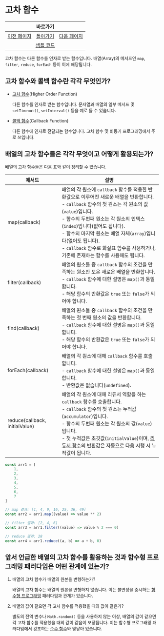 # 고차 함수

<table>
    <thead>
        <tr>
            <th colspan="3" style="text-align: center;">바로가기</th>
        </tr>
    </thead>
    <tbody>
        <tr>
            <td>
                <a href="/../javascript/docs/0724.html">이전 페이지</a>
            </td>
            <td>
                <a href="/../javascript/">돌아가기</a>
            </td>
            <td>
                <a href="/../javascript/docs/0727.html">다음 페이지</a>
            </td>
        </tr>
        <tr>
            <td colspan="3" style="text-align: center;">
                <a href="/../javascript/0726/">샘플 코드</a>
            </td>
        </tr>
    </tbody>
</table>

고차 함수는 다른 함수를 인자로 받는 함수입니다. 배열(Array)의 메서드인 `map`, `filter`, `reduce`, `forEach` 등이 이에 해당됩니다.

## 고차 함수와 콜백 함수란 각각 무엇인가?

* [고차 함수](/javascript/docs/glossary.html#고차-함수)(Higher Order Function)
    
    다른 함수를 인자로 받는 함수입니다. 문자열과 배열의 일부 메서드 및 `setTimeout()`, `setInterval()` 등을 예로 들 수 있습니다.

* [콜백 함수](/javascript/docs/glossary.html#콜백-함수)(Callback Function)
    
    다른 함수에 인자로 전달되는 함수입니다. 고차 함수 및 비동기 프로그래밍에서 주로 쓰입니다.

## 배열의 고차 함수들은 각각 무엇이고 어떻게 활용되는가?

배열의 고차 함수들은 다음 표와 같이 정리할 수 있습니다.

| 메서드 | 설명 | 
| --- | --- | 
| map(callback) | 배열의 각 원소에 `callback` 함수를 적용한 반환값으로 이루어진 새로운 배열을 반환합니다.<br>- `callback` 함수의 첫 원소는 각 원소의 값(`value`)입니다.<br>- 함수의 두번째 원소는 각 원소의 인덱스(`index`)입니다(없어도 됩니다).<br>- 함수의 마지막 원소는 배열 자체(`array`)입니다(없어도 됩니다).<br>- `callback` 함수로 화살표 함수를 사용하거나, 기존에 존재하는 함수를 사용해도 됩니다. | 
| filter(callback) | 배열의 원소들 중 `callback` 함수의 조건을 만족하는 원소만 모은 새로운 배열을 반환합니다.<br>- `callback` 함수에 대한 설명은 `map()`과 동일합니다.<br>- 해당 함수의 반환값은 `true` 또는 `false`가 되어야 합니다. | 
| find(callback) | 배열의 원소들 중 `callback` 함수의 조건을 만족하는 첫 번째 원소의 값을 반환합니다.<br>- `callback` 함수에 대한 설명은 `map()`과 동일합니다.<br>- 해당 함수의 반환값은 `true` 또는 `false`가 되어야 합니다. | 
| forEach(callback) | 배열의 각 원소에 대해 `callback` 함수를 호출합니다.<br>- `callback` 함수에 대한 설명은 `map()`과 동일합니다.<br>- 반환값은 없습니다(`undefined`). | 
| reduce(callback, initialValue) | 배열의 각 원소에 대해 리듀서 역할을 하는 `callback` 함수를 호출합니다.<br>- `callback` 함수의 첫 원소는 누적값(`accumulator`)입니다.<br>- 함수의 두번째 원소는 각 원소의 값(`value`)입니다.<br>- 첫 누적값은 초깃값(`initialValue`)이며, [리듀서 함수](/javascript/docs/glossary.html#리듀서-함수)의 반환값은 자동으로 다음 시행 시 누적값이 됩니다. | 

```javascript
const arr1 = [
    1,
    2,
    3,
    4,
    5,
    6,
    7
]

// map 결과: [1, 4, 9, 16, 25, 36, 49]
const arr2 = arr1.map((value) => value ** 2)

// filter 결과: [2, 4, 6]
const arr3 = arr1.filter((value) => value % 2 === 0)

// reduce 결과: 28
const arr4 = arr1.reduce((a, b) => a + b, 0)
```

## 앞서 언급한 배열의 고차 함수를 활용하는 것과 함수형 프로그래밍 패러다임은 어떤 관계에 있는가?

1. 배열의 고차 함수가 배열의 원본을 변형하는가?

    배열의 고차 함수는 배열의 원본을 변형하지 않습니다. 이는 불변성을 중시하는 [함수형 프로그래밍](/javascript/docs/glossary.html#함수형-프로그래밍) 패러다임과 관계가 있습니다.

2. 배열의 값이 같으면 각 고차 함수를 적용했을 때의 값이 같은가?

    별도의 전역 변수나 `Math.random()` 등을 사용하지 않는 이상, 배열의 값이 같으면 각 고차 함수를 적용했을 때의 값이 같음이 보장됩니다. 이는 함수형 프로그래밍 패러다임에서 강조하는 [순수 함수](/javascript/docs/glossary.html#순수-함수)와 맞닿아 있습니다.
